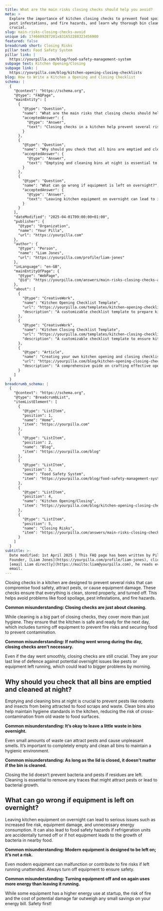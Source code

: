 ```yaml
---
title: What are the main risks closing checks should help you avoid?
meta: >
  Explore the importance of kitchen closing checks to prevent food spoilage,
  pest infestations, and fire hazards, and learn why thorough bin cleaning is
  crucial.
slug: main-risks-closing-checks-avoid
unique id: 1746609287201x831652288323456900
featured: false
breadcrumb short: Closing Risks
pillar text: Food Safety System
pillar link: |
  https://yourpilla.com/blog/food-safety-management-system
subpage text: Kitchen Opening/Closing
subpage link: |
  https://yourpilla.com/blog/kitchen-opening-closing-checklists
blog: How to Write a Kitchen a Opening and Closing Checklist
schema: |
  {
    "@context": "https://schema.org",
    "@type": "FAQPage",
    "mainEntity": [
      {
        "@type": "Question",
        "name": "What are the main risks that closing checks should help you avoid?",
        "acceptedAnswer": {
          "@type": "Answer",
          "text": "Closing checks in a kitchen help prevent several risks including food spoilage, pest infestations, and fire hazards. They ensure that everything is clean, stored appropriately, and that equipment is turned off. This addresses issues beyond mere cleaning by ensuring safety from potential overnight problems."
        }
      },
      {
        "@type": "Question",
        "name": "Why should you check that all bins are emptied and cleaned at night?",
        "acceptedAnswer": {
          "@type": "Answer",
          "text": "Emptying and cleaning bins at night is essential to prevent pests such as rodents and insects from being attracted to food scraps and waste. This practice helps to maintain high hygiene standards in the kitchen and reduces the risk of cross-contamination."
        }
      },
      {
        "@type": "Question",
        "name": "What can go wrong if equipment is left on overnight?",
        "acceptedAnswer": {
          "@type": "Answer",
          "text": "Leaving kitchen equipment on overnight can lead to increased fire risks, equipment damage, and unnecessary energy consumption. It poses safety hazards and could lead to food safety concerns if refrigeration units are turned off or if nearby food is exposed to heat, promoting bacterial growth."
        }
      }
    ],
    "dateModified": "2025-04-01T09:00:00+01:00",
    "publisher": {
      "@type": "Organization",
      "name": "Your Pilla",
      "url": "https://yourpilla.com"
    },
    "author": {
      "@type": "Person",
      "name": "Liam Jones",
      "url": "https://yourpilla.com/profile/liam-jones"
    },
    "inLanguage": "en-GB",
    "mainEntityOfPage": {
      "@type": "WebPage",
      "@id": "https://yourpilla.com/answers/main-risks-closing-checks-avoid"
    },
    "about": [
      {
        "@type": "CreativeWork",
        "name": "Kitchen Opening Checklist Template",
        "url": "https://yourpilla.com/templates/kitchen-opening-checklist",
        "description": "A customizable checklist template to prepare kitchens for operational duties, tailored to specific site requirements."
      },
      {
        "@type": "CreativeWork",
        "name": "Kitchen Closing Checklist Template",
        "url": "https://yourpilla.com/templates/kitchen-closing-checklist",
        "description": "A customizable checklist template to ensure kitchens are left in safe, clean, and secure conditions at the end of operations, tailored to specific site needs."
      },
      {
        "@type": "Article",
        "name": "Creating your own kitchen opening and closing checklists",
        "url": "https://yourpilla.com/blog/kitchen-opening-closing-checklists",
        "description": "A comprehensive guide on crafting effective opening and closing checklists for kitchen operations, ensuring safety and efficiency."
      }
    ]
  }
breadcrumb_schema: |
  {
    "@context": "https://schema.org",
    "@type": "BreadcrumbList",
    "itemListElement": [
      {
        "@type": "ListItem",
        "position": 1,
        "name": "Home",
        "item": "https://yourpilla.com"
      },
      {
        "@type": "ListItem",
        "position": 2,
        "name": "Blog",
        "item": "https://yourpilla.com/blog"
      },
      {
        "@type": "ListItem",
        "position": 3,
        "name": "Food Safety System",
        "item": "https://yourpilla.com/blog/food-safety-management-system"
      },
      {
        "@type": "ListItem",
        "position": 4,
        "name": "Kitchen Opening/Closing",
        "item": "https://yourpilla.com/blog/kitchen-opening-closing-checklists"
      },
      {
        "@type": "ListItem",
        "position": 5,
        "name": "Closing Risks",
        "item": "https://yourpilla.com/answers/main-risks-closing-checks-avoid"
      }
    ]
  }
subtitle: >-
  Date modified: 1st April 2025 | This FAQ page has been written by Pilla
  Founder, [Liam Jones](https://yourpilla.com/profile/liam-jones), click to
  [email Liam directly](https://mailto:liam@yourpilla.com), he reads every
  email.
---
```

Closing checks in a kitchen are designed to prevent several risks that can compromise food safety, attract pests, or cause equipment damage. These checks ensure that everything is clean, stored properly, and turned off. This helps avoid problems like food spoilage, pest infestations, and fire hazards.

**Common misunderstanding: Closing checks are just about cleaning.**

While cleaning is a big part of closing checks, they cover more than just hygiene. They ensure that the kitchen is safe and ready for the next day, which includes turning off equipment to prevent fire risks and securing food to prevent contamination.

**Common misunderstanding: If nothing went wrong during the day, closing checks aren’t necessary.**

Even if the day went smoothly, closing checks are still crucial. They are your last line of defence against potential overnight issues like pests or equipment left running, which could lead to bigger problems by morning.

## Why should you check that all bins are emptied and cleaned at night?

Emptying and cleaning bins at night is crucial to prevent pests like rodents and insects from being attracted to food scraps and waste. Clean bins also help maintain hygiene standards in the kitchen, reducing the risk of cross-contamination from old waste to food surfaces.

**Common misunderstanding: It’s okay to leave a little waste in bins overnight.**

Even small amounts of waste can attract pests and cause unpleasant smells. It’s important to completely empty and clean all bins to maintain a hygienic environment.

**Common misunderstanding: As long as the lid is closed, it doesn’t matter if the bin is cleaned.**

Closing the lid doesn’t prevent bacteria and pests if residues are left. Cleaning is essential to remove any traces that might attract pests or lead to bacterial growth.

## What can go wrong if equipment is left on overnight?

Leaving kitchen equipment on overnight can lead to serious issues such as increased fire risk, equipment damage, and unnecessary energy consumption. It can also lead to food safety hazards if refrigeration units are accidentally turned off or if hot equipment leads to the growth of bacteria in nearby food.

**Common misunderstanding: Modern equipment is designed to be left on; it’s not a risk.**

Even modern equipment can malfunction or contribute to fire risks if left running unattended. Always turn off equipment to ensure safety.

**Common misunderstanding: Turning equipment off and on again uses more energy than leaving it running.**

While some equipment has a higher energy use at startup, the risk of fire and the cost of potential damage far outweigh any small savings on your energy bill. Safety first!
